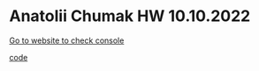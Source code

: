 # Anatolii Chumak HW 10.10.2022

[Go to website to check console](https://tolik4umak.github.io/TEL_RAN_PROF/FE/HW/10_OKT/03__HW__10.10.2022/index.html)

[code](https://github.com/Tolik4umak/TEL_RAN_PROF/blob/main/FE/HW/10_OKT/03__HW__10.10.2022/script.js)
